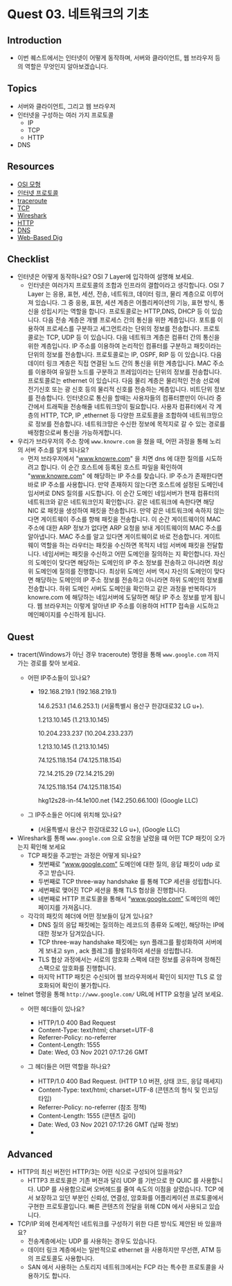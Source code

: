 # Quest 03. 네트워크의 기초

## Introduction
* 이번 퀘스트에서는 인터넷이 어떻게 동작하며, 서버와 클라이언트, 웹 브라우저 등의 역할은 무엇인지 알아보겠습니다.

## Topics
* 서버와 클라이언트, 그리고 웹 브라우저
* 인터넷을 구성하는 여러 가지 프로토콜
  * IP
  * TCP
  * HTTP
* DNS

## Resources
* [OSI 모형](https://ko.wikipedia.org/wiki/OSI_%EB%AA%A8%ED%98%95)
* [인터넷 프로토콜](https://ko.wikipedia.org/wiki/%EC%9D%B8%ED%84%B0%EB%84%B7_%ED%94%84%EB%A1%9C%ED%86%A0%EC%BD%9C)
* [traceroute](https://ping.eu/traceroute/)
* [TCP](https://ko.wikipedia.org/wiki/%EC%A0%84%EC%86%A1_%EC%A0%9C%EC%96%B4_%ED%94%84%EB%A1%9C%ED%86%A0%EC%BD%9C)
* [Wireshark](https://www.wireshark.org/download.html)
* [HTTP](https://ko.wikipedia.org/wiki/HTTP)
* [DNS](https://ko.wikipedia.org/wiki/%EB%8F%84%EB%A9%94%EC%9D%B8_%EB%84%A4%EC%9E%84_%EC%8B%9C%EC%8A%A4%ED%85%9C)
* [Web-Based Dig](https://networking.ringofsaturn.com/Tools/dig.php)

## Checklist
* 인터넷은 어떻게 동작하나요? OSI 7 Layer에 입각하여 설명해 보세요.
  * 인터넷은 여러가지 프로토콜의 조합과 인프라의 결합이라고 생각합니다.
OSI 7 Layer 는 응용, 표현, 세션, 전송, 네트워크, 데이터 링크, 물리 계층으로 이루어져 있습니다.
그 중 응용, 표현, 세션 계층은 어플리케이션의 기능, 표현 방식, 통신을 성립시키는 역할을 합니다.
프로토콜로는 HTTP,DNS, DHCP 등 이 있습니다.
다음 전송 계층은 개별 프로세스 간의 통신을 위한 계층입니다. 포트를 이용하여 프로세스를 구분하고
세그먼트라는 단위의 정보를 전송합니다. 프로토콜로는 TCP, UDP 등 이 있습니다.
다음 네트워크 계층은 컴퓨터 간의 통신을 위한 계층입니다. IP 주소를 이용하여 논리적인 컴퓨터를 구분하고
패킷이라는 단위의 정보를 전송합니다. 프로토콜로는 IP, OSPF, RIP 등 이 있습니다.
다음 데이터 링크 계층은 직접 연결된 노드 간의 통신을 위한 계층입니다. MAC 주소를 이용하여 유일한 노드를 구분하고
프레임이라는 단위의 정보를 전송합니다. 프로토콜로는 ethernet 이 있습니다.
다음 물리 계층은 물리적인 전송 선로에 전기신호 또는 광 신호 등의 물리적 신호를 전송하는 계층입니다.
비트단위 정보를 전송합니다.
인터넷으로 통신을 할때는 사용자들의 컴퓨터뿐만이 아니라 중간에서 트래픽을 전송해줄 네트워크망이 필요합니다.
사용자 컴퓨터에서 각 계층의 HTTP, TCP, IP ,ethernet 등 다양한 프로토콜을 조합하여 네트워크망으로 정보를 전송합니다.
네트워크망은 수신한 정보에 목적지로 갈 수 있는 경로를 배정함으로써 통신을 가능하게합니다.
* 우리가 브라우저의 주소 창에 `www.knowre.com` 을 쳤을 때, 어떤 과정을 통해 노리의 서버 주소를 알게 되나요?
  * 먼저 브라우저에서 "www.knowre.com" 을 치면 dns 에 대한 질의를 시도하려고 합니다.
이 순간 호스트에 등록된 호스트 파일을 확인하여 "www.knowre.com" 에 해당하는 IP 주소를 찾습니다. IP 주소가 존재한다면
바로 IP 주소를 사용합니다.
만약 존재하지 않는다면 호스트에 설정된 도메인네임서버로 DNS 질의를 시도합니다.
이 순간 도메인 네임서버가 현재 컴퓨터의 네트워크와 같은 네트워크인지 확인합니다.
같은 네트워크에 속한다면 해당 NIC 로 패킷을 생성하여 패킷을 전송합니다.
만약 같은 네트워크에 속하지 않는다면 게이트웨이 주소를 향해 패킷을 전송합니다.
이 순간 게이트웨이의 MAC 주소에 대한 ARP 정보가 없다면 ARP 요청을 보내 게이트웨이의 MAC 주소를 알아냅니다.
MAC 주소를 알고 있다면 게이트웨이로 바로 전송합니다.
게이트웨이 역할을 하는 라우터는 패킷을 수신하면 목적지 네임 서버에 패킷을 전달합니다.
네임서버는 패킷을 수신하고 어떤 도메인을 질의하는 지 확인합니다.
자신의 도메인이 맞다면 해당하는 도메인의 IP 주소 정보를 전송하고 아니라면 최상위 도메인에 질의를 진행합니다.
최상위 도메인 서버 역시 자신의 도메인이 맞다면 해당하는 도메인의 IP 주소 정보를 전송하고 아니라면 하위 도메인의 정보를 전송합니다.
하위 도메인 서버도 도메인을 확인하고 같은 과정을 반복하다가 knowre.com 에 해당하는 네임서버에 도달하면 해당 IP 주소 정보를 받게 됩니다.
웹 브라우저는 이렇게 알아낸 IP 주소를 이용하여 HTTP 접속을 시도하고 메인페이지를 수신하게 됩니다.

## Quest
* tracert(Windows가 아닌 경우 traceroute) 명령을 통해 `www.google.com` 까지 가는 경로를 찾아 보세요.
  * 어떤 IP주소들이 있나요?
    * 192.168.219.1 (192.168.219.1)  

      14.6.253.1 (14.6.253.1) (서울특별시 용산구 한강대로32 LG u+).   

      1.213.10.145 (1.213.10.145)      

      10.204.233.237 (10.204.233.237)    

      1.213.10.145 (1.213.10.145)    

      74.125.118.154 (74.125.118.154)    

      72.14.215.29 (72.14.215.29)    

      74.125.118.154 (74.125.118.154)    

      hkg12s28-in-f4.1e100.net (142.250.66.100) (Google LLC)
 
  * 그 IP주소들은 어디에 위치해 있나요?
    * (서울특별시 용산구 한강대로32 LG u+), (Google LLC)
* Wireshark를 통해 `www.google.com` 으로 요청을 날렸을 떄 어떤 TCP 패킷이 오가는지 확인해 보세요
  * TCP 패킷을 주고받는 과정은 어떻게 되나요?
    * 첫번째로 “www.google.com” 도메인에 대한 질의, 응답 패킷이 udp 로 주고 받습니다.
    * 두번째로 TCP three-way handshake 를 통해 TCP 세션을 성립합니다.
    * 세번째로 맺어진 TCP 세션을 통해 TLS 협상을 진행합니다.
    * 네번째로 HTTP 프로토콜을 통해서 “www.google.com” 도메인의 메인 페이지를 가져옵니다.
  * 각각의 패킷의 헤더에 어떤 정보들이 담겨 있나요?
    * DNS 질의 응답 패킷에는 질의하는 레코드의 종류와 도메인, 해당하는 IP에 대한 정보가 담겨있습니다.
    * TCP three-way handshake 패킷에는 syn 플래그를 활성화하여 서버에게 보내고 syn , ack 플레그를 활설화하여 세션을 성립합니다.
    * TLS 협상 과정에서는 서로의 암호화 스팩에 대한 정보를 공유하며 정해진 스팩으로 암호화를 진행합니다.
    * 마지막 HTTP 패킷은 수신되어 웹 브라우저에서 확인이 되지만 TLS 로 암호화되어 확인이 불가합니다.
* telnet 명령을 통해 `http://www.google.com/` URL에 HTTP 요청을 날려 보세요.
  * 어떤 헤더들이 있나요?
    * HTTP/1.0 400 Bad Request
    * Content-Type: text/html; charset=UTF-8
    * Referrer-Policy: no-referrer
    * Content-Length: 1555
    * Date: Wed, 03 Nov 2021 07:17:26 GMT
      
  * 그 헤더들은 어떤 역할을 하나요?
    * HTTP/1.0 400 Bad Request.  (HTTP 1.0 버젼, 상태 코드, 응답 매세지)
    * Content-Type: text/html; charset=UTF-8   (콘텐츠의 형식 및 인코딩 타입)
    * Referrer-Policy: no-referrer     (참조 정책)
    * Content-Length: 1555             (콘텐츠 길이)
    * Date: Wed, 03 Nov 2021 07:17:26 GMT   (날짜 정보)
    * 
## Advanced
* HTTP의 최신 버전인 HTTP/3는 어떤 식으로 구성되어 있을까요?
  *  HTTP3 프로토콜은 기존 버젼과 달리 UDP 를 기반으로 한  QUIC 를 사용합니다.
UDP 를 사용함으로써 오버헤드를 줄여 속도의 이점을 살렸습니다. 
TCP 에서 보장하고 있던 부분인 신뢰성, 연결성, 암호화를 어플리케이션 프로토콜에서 구현한 프로토콜입니다.
빠른 콘텐츠의 전달을 위해 CDN 에서 사용되고 있습니다.
* TCP/IP 외에 전세계적인 네트워크를 구성하기 위한 다른 방식도 제안된 바 있을까요?
  * 전송계층에서는 UDP 를 사용하는 경우도 있습니다.
  * 데이터 링크 계층에서는 일반적으로 ethernet 을 사용하지만 무선랜, ATM 등의 프로토콜도 사용합니다.
  * SAN 에서 사용하는 스토리지 네트워크에서는 FCP 라는 특수한 프로토콜을 사용하기도 합니다.
